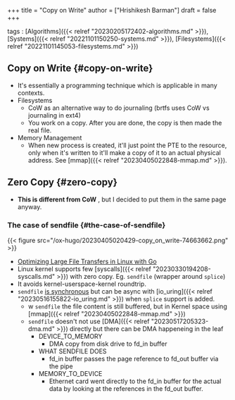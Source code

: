 +++
title = "Copy on Write"
author = ["Hrishikesh Barman"]
draft = false
+++

tags
: [Algorithms]({{< relref "20230205172402-algorithms.md" >}}), [Systems]({{< relref "20221101150250-systems.md" >}}), [Filesystems]({{< relref "20221101145053-filesystems.md" >}})


## Copy on Write {#copy-on-write}

-   It's essentially a programming technique which is applicable in many contexts.
-   Filesystems
    -   CoW as an alternative way to do journaling (brtfs uses CoW vs journaling in ext4)
    -   You work on a copy. After you are done, the copy is then made the real file.
-   Memory Management
    -   When new process is created, it'll just point the PTE to the resource, only when it's written to it'll make a copy of it to an actual physical address. See [mmap]({{< relref "20230405022848-mmap.md" >}}).


## Zero Copy {#zero-copy}

-   **This is different from CoW** , but I decided to put them in the same page anyway.


### The case of sendfile {#the-case-of-sendfile}

{{< figure src="/ox-hugo/20230405020429-copy_on_write-74663662.png" >}}

-   [Optimizing Large File Transfers in Linux with Go](https://itnext.io/optimizing-large-file-transfers-in-linux-with-go-an-exploration-of-tcp-and-syscall-ebe1b93fb72f)
-   Linux kernel supports few [syscalls]({{< relref "20230330194208-syscalls.md" >}}) with zero copy. Eg. `sendfile` (wrapper around `splice`)
-   It avoids kernel-userspace-kernel roundtrip.
-   `sendfile` [is synchronous](https://lwn.net/Articles/810482/) but can be async with [io_uring]({{< relref "20230516155822-io_uring.md" >}}) when `splice` support is added.
    -   w `sendfile` the file content is still buffered, but in Kernel space using [mmap]({{< relref "20230405022848-mmap.md" >}})
    -   `sendfile` doesn't not use [DMA]({{< relref "20230517205323-dma.md" >}}) directly but there can be DMA happeneing in the leaf
        -   DEVICE_TO_MEMORY
            -   DMA copy from disk drive to fd_in buffer
        -   WHAT SENDFILE DOES
            -   fd_in buffer passes the page reference to fd_out buffer via the pipe
        -   MEMORY_TO_DEVICE
            -   Ethernet card went directly to the fd_in buffer for the actual data by looking at the references in the fd_out buffer.
